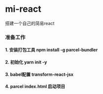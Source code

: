 # mi-react
搭建一个自己的简易react


### 准备工作

#### 1. 安装打包工具 npm install -g parcel-bundler

#### 2. 初始化 yarn init -y

#### 3. babel配置 transform-react-jsx

#### 4. parcel index.html 启动项目